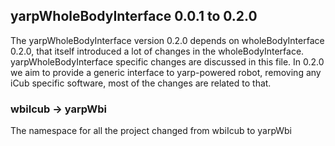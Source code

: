 ## yarpWholeBodyInterface 0.0.1 to 0.2.0 

The yarpWholeBodyInterface version 0.2.0 depends on wholeBodyInterface 0.2.0, that
itself introduced a lot of changes in the wholeBodyInterface. yarpWholeBodyInterface
specific changes are discussed in this file. 
In 0.2.0 we aim to provide a generic interface to yarp-powered robot, removing any
iCub specific software, most of the changes are related to that.

### wbiIcub -> yarpWbi
The namespace for all the project changed from wbiIcub to yarpWbi
